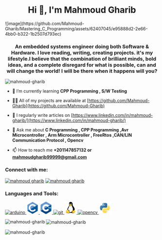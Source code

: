 <h1 align="center">Hi 👋, I'm Mahmoud Gharib</h1>
![image](https://github.com/Mahmoud-Gharib/Mastering_C_Programming/assets/62407045/e95888d2-2e66-4bb0-b322-1b2507d793ec)

<h3 align="center">An embedded systems engineer doing both Software & Hardware. I love reading, writing, creating projects. it's my lifestyle.I believe that the combination of brilliant minds, bold ideas, and a complete disregard for what is possible, can and will change the world! I will be there when it happens will you?</h3>

<p align="left"> <img src="https://komarev.com/ghpvc/?username=mahmoud-gharib&label=Profile%20views&color=0e75b6&style=flat" alt="mahmoud-gharib" /> </p>

- 🌱 I’m currently learning **CPP Programming , S/W Testing**

- 👨‍💻 All of my projects are available at [https://github.com/Mahmoud-Gharib](https://github.com/Mahmoud-Gharib)

- 📝 I regularly write articles on [https://www.linkedin.com/in/mahmoud-gharib/](https://www.linkedin.com/in/mahmoud-gharib/)

- 💬 Ask me about **C Programming , CPP Programming ,Avr Microcontroller , Arm Microcontroller , FreeRtos ,CAN/LIN Communication Protocol , Opencv**

- 📫 How to reach me **+201147857132 or mahmoudgharib99999@gmail.com**

<h3 align="left">Connect with me:</h3>
<p align="left">
<a href="https://linkedin.com/in/mahmoud gharib" target="blank"><img align="center" src="https://raw.githubusercontent.com/rahuldkjain/github-profile-readme-generator/master/src/images/icons/Social/linked-in-alt.svg" alt="mahmoud gharib" height="30" width="40" /></a>
<a href="https://fb.com/mahmoud gharib" target="blank"><img align="center" src="https://raw.githubusercontent.com/rahuldkjain/github-profile-readme-generator/master/src/images/icons/Social/facebook.svg" alt="mahmoud gharib" height="30" width="40" /></a>
</p>

<h3 align="left">Languages and Tools:</h3>
<p align="left"> <a href="https://www.arduino.cc/" target="_blank" rel="noreferrer"> <img src="https://cdn.worldvectorlogo.com/logos/arduino-1.svg" alt="arduino" width="40" height="40"/> </a> <a href="https://www.cprogramming.com/" target="_blank" rel="noreferrer"> <img src="https://raw.githubusercontent.com/devicons/devicon/master/icons/c/c-original.svg" alt="c" width="40" height="40"/> </a> <a href="https://www.w3schools.com/cpp/" target="_blank" rel="noreferrer"> <img src="https://raw.githubusercontent.com/devicons/devicon/master/icons/cplusplus/cplusplus-original.svg" alt="cplusplus" width="40" height="40"/> </a> <a href="https://git-scm.com/" target="_blank" rel="noreferrer"> <img src="https://www.vectorlogo.zone/logos/git-scm/git-scm-icon.svg" alt="git" width="40" height="40"/> </a> <a href="https://www.linux.org/" target="_blank" rel="noreferrer"> <img src="https://raw.githubusercontent.com/devicons/devicon/master/icons/linux/linux-original.svg" alt="linux" width="40" height="40"/> </a> <a href="https://opencv.org/" target="_blank" rel="noreferrer"> <img src="https://www.vectorlogo.zone/logos/opencv/opencv-icon.svg" alt="opencv" width="40" height="40"/> </a> <a href="https://www.python.org" target="_blank" rel="noreferrer"> <img src="https://raw.githubusercontent.com/devicons/devicon/master/icons/python/python-original.svg" alt="python" width="40" height="40"/> </a> </p>

<p><img align="left" src="https://github-readme-stats.vercel.app/api/top-langs?username=mahmoud-gharib&show_icons=true&locale=en&layout=compact" alt="mahmoud-gharib" /></p>

<p>&nbsp;<img align="center" src="https://github-readme-stats.vercel.app/api?username=mahmoud-gharib&show_icons=true&locale=en" alt="mahmoud-gharib" /></p>

<p><img align="center" src="https://github-readme-streak-stats.herokuapp.com/?user=mahmoud-gharib&" alt="mahmoud-gharib" /></p>
